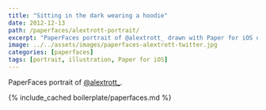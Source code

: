 ```yaml
---
title: "Sitting in the dark wearing a hoodie"
date: 2012-12-13
path: /paperfaces/alextrott-portrait/
excerpt: "PaperFaces portrait of @alextrott_ drawn with Paper for iOS on an iPad."
image: ../../assets/images/paperfaces-alextrott-twitter.jpg
categories: [paperfaces]
tags: [portrait, illustration, Paper for iOS]
---
```


PaperFaces portrait of [@alextrott_](https://twitter.com/alextrott_).

{% include_cached boilerplate/paperfaces.md %}
